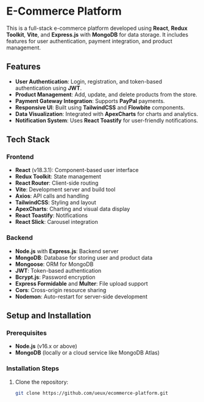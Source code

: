 # E-Commerce Platform

This is a full-stack e-commerce platform developed using **React**, **Redux Toolkit**, **Vite**, and **Express.js** with **MongoDB** for data storage. It includes features for user authentication, payment integration, and product management.

## Features

- **User Authentication**: Login, registration, and token-based authentication using **JWT**.
- **Product Management**: Add, update, and delete products from the store.
- **Payment Gateway Integration**: Supports **PayPal** payments.
- **Responsive UI**: Built using **TailwindCSS** and **Flowbite** components.
- **Data Visualization**: Integrated with **ApexCharts** for charts and analytics.
- **Notification System**: Uses **React Toastify** for user-friendly notifications.

## Tech Stack

### Frontend

- **React** (v18.3.1): Component-based user interface
- **Redux Toolkit**: State management
- **React Router**: Client-side routing
- **Vite**: Development server and build tool
- **Axios**: API calls and handling
- **TailwindCSS**: Styling and layout
- **ApexCharts**: Charting and visual data display
- **React Toastify**: Notifications
- **React Slick**: Carousel integration

### Backend

- **Node.js** with **Express.js**: Backend server
- **MongoDB**: Database for storing user and product data
- **Mongoose**: ORM for MongoDB
- **JWT**: Token-based authentication
- **Bcrypt.js**: Password encryption
- **Express Formidable** and **Multer**: File upload support
- **Cors**: Cross-origin resource sharing
- **Nodemon**: Auto-restart for server-side development

## Setup and Installation

### Prerequisites

- **Node.js** (v16.x or above)
- **MongoDB** (locally or a cloud service like MongoDB Atlas)

### Installation Steps

1. Clone the repository:

   ```bash
   git clone https://github.com/ueux/ecommerce-platform.git
